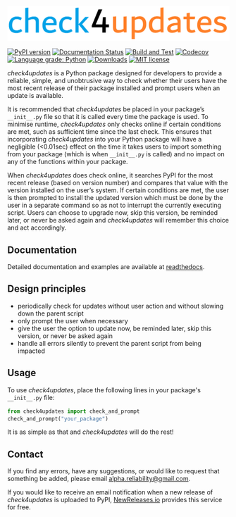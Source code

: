 ![Logo](https://raw.githubusercontent.com/MatthewReid854/check4updates/master/docs/images/logo.png)

[![PyPI version](https://img.shields.io/pypi/v/check4updates?color=brightgreen&logo=Python&logoColor=white&label=PyPI%20package)](https://pypi.org/project/check4updates/)
[![Documentation Status](https://img.shields.io/readthedocs/check4updates/latest.svg?logo=read%20the%20docs&logoColor=white&label=Docs&version=latest)](http://check4updates.readthedocs.io/?badge=latest)
[![Build and Test](https://github.com/MatthewReid854/check4updates/actions/workflows/build_and_test.yml/badge.svg)](https://github.com/MatthewReid854/check4updates/actions/workflows/build_and_test.yml)
[![Codecov](https://codecov.io/github/MatthewReid854/check4updates/badge.svg?branch=main&service=github)](https://codecov.io/github/MatthewReid854/check4updates?branch=main)
[![Language grade: Python](https://img.shields.io/lgtm/grade/python/g/MatthewReid854/check4updates.svg?logo=lgtm&logoWidth=18)](https://lgtm.com/projects/g/MatthewReid854/check4updates/context:python)
[![Downloads](https://static.pepy.tech/personalized-badge/check4updates?period=month&units=international_system&left_color=grey&right_color=brightgreen&left_text=PyPI%20downloads/month)](https://pepy.tech/project/check4updates)
[![MIT license](https://img.shields.io/badge/License-MIT-blue.svg?logo=GNU&logoColor=white)](https://mit-license.org/)

*check4updates* is a Python package designed for developers to provide a reliable, simple, and unobtrusive way to check whether their users have the most recent release of their package installed and prompt users when an update is available.

It is recommended that *check4updates* be placed in your package’s `__init__.py` file so that it is called every time the package is used. To minimise runtime, *check4updates* only checks online if certain conditions are met, such as sufficient time since the last check. This ensures that incorporating *check4updates* into your Python package will have a negligible (<0.01sec) effect on the time it takes users to import something from your package (which is when `__init__.py` is called) and no impact on any of the functions within your package.

When *check4updates* does check online, it searches PyPI for the most recent release (based on version number) and compares that value with the version installed on the user’s system. If certain conditions are met, the user is then prompted to install the updated version which must be done by the user in a separate command so as not to interrupt the currently executing script. Users can choose to upgrade now, skip this version, be reminded later, or never be asked again and *check4updates* will remember this choice and act accordingly.

## Documentation
Detailed documentation and examples are available at [readthedocs](https://check4updates.readthedocs.io/en/latest/).

## Design principles
- periodically check for updates without user action and without slowing down the parent script
- only prompt the user when necessary
- give the user the option to update now, be reminded later, skip this version, or never be asked again
- handle all errors silently to prevent the parent script from being impacted

## Usage
To use *check4updates*, place the following lines in your package's `__init__.py` file:

```python
from check4updates import check_and_prompt
check_and_prompt("your_package")
```

It is as simple as that and *check4updates* will do the rest!

## Contact
If you find any errors, have any suggestions, or would like to request that something be added, please email [alpha.reliability@gmail.com](mailto:alpha.reliability@gmail.com).

If you would like to receive an email notification when a new release of *check4updates* is uploaded to PyPI, [NewReleases.io](https://newreleases.io/) provides this service for free.

